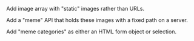 Add image array with "static" images rather than URLs.

Add a "meme" API that holds these images with a fixed path on a server.

Add "meme categories" as either an HTML form object or selection.

